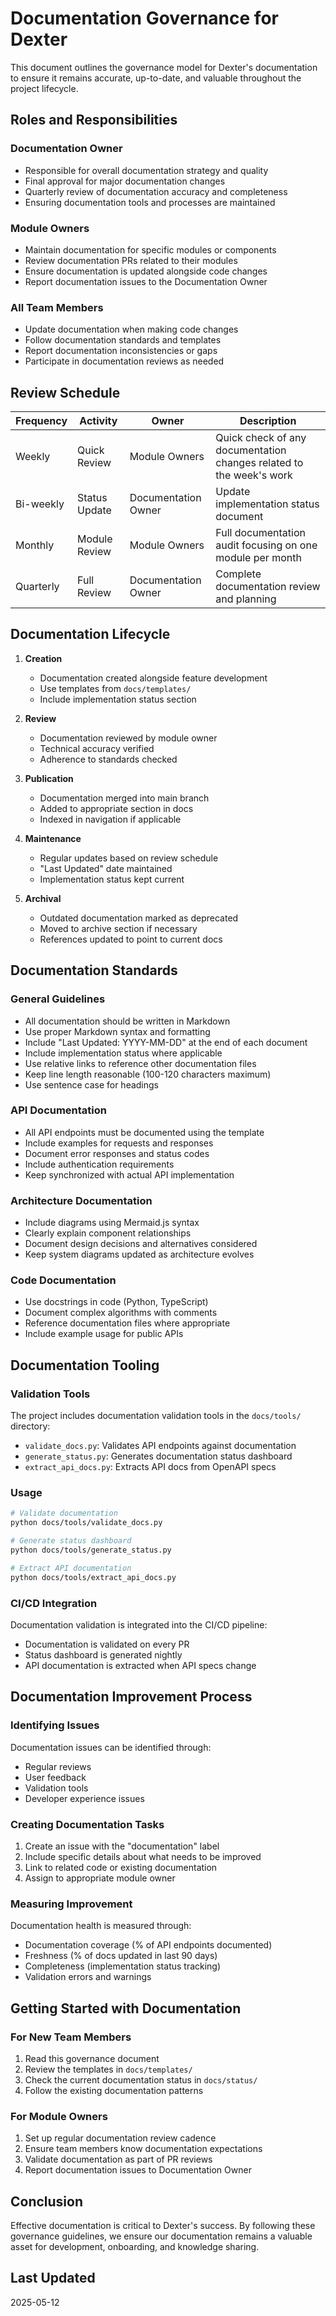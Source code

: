 # Documentation Governance for Dexter

This document outlines the governance model for Dexter's documentation to ensure it remains accurate, up-to-date, and valuable throughout the project lifecycle.

## Roles and Responsibilities

### Documentation Owner
- Responsible for overall documentation strategy and quality
- Final approval for major documentation changes
- Quarterly review of documentation accuracy and completeness
- Ensuring documentation tools and processes are maintained

### Module Owners
- Maintain documentation for specific modules or components
- Review documentation PRs related to their modules
- Ensure documentation is updated alongside code changes
- Report documentation issues to the Documentation Owner

### All Team Members
- Update documentation when making code changes
- Follow documentation standards and templates
- Report documentation inconsistencies or gaps
- Participate in documentation reviews as needed

## Review Schedule

| Frequency | Activity | Owner | Description |
|-----------|----------|-------|-------------|
| Weekly | Quick Review | Module Owners | Quick check of any documentation changes related to the week's work |
| Bi-weekly | Status Update | Documentation Owner | Update implementation status document |
| Monthly | Module Review | Module Owners | Full documentation audit focusing on one module per month |
| Quarterly | Full Review | Documentation Owner | Complete documentation review and planning |

## Documentation Lifecycle

1. **Creation**
   - Documentation created alongside feature development
   - Use templates from `docs/templates/`
   - Include implementation status section

2. **Review**
   - Documentation reviewed by module owner
   - Technical accuracy verified
   - Adherence to standards checked

3. **Publication**
   - Documentation merged into main branch
   - Added to appropriate section in docs
   - Indexed in navigation if applicable

4. **Maintenance**
   - Regular updates based on review schedule
   - "Last Updated" date maintained
   - Implementation status kept current

5. **Archival**
   - Outdated documentation marked as deprecated
   - Moved to archive section if necessary
   - References updated to point to current docs

## Documentation Standards

### General Guidelines

- All documentation should be written in Markdown
- Use proper Markdown syntax and formatting
- Include "Last Updated: YYYY-MM-DD" at the end of each document
- Include implementation status where applicable
- Use relative links to reference other documentation files
- Keep line length reasonable (100-120 characters maximum)
- Use sentence case for headings

### API Documentation

- All API endpoints must be documented using the template
- Include examples for requests and responses
- Document error responses and status codes
- Include authentication requirements
- Keep synchronized with actual API implementation

### Architecture Documentation

- Include diagrams using Mermaid.js syntax
- Clearly explain component relationships
- Document design decisions and alternatives considered
- Keep system diagrams updated as architecture evolves

### Code Documentation

- Use docstrings in code (Python, TypeScript)
- Document complex algorithms with comments
- Reference documentation files where appropriate
- Include example usage for public APIs

## Documentation Tooling

### Validation Tools

The project includes documentation validation tools in the `docs/tools/` directory:

- `validate_docs.py`: Validates API endpoints against documentation
- `generate_status.py`: Generates documentation status dashboard
- `extract_api_docs.py`: Extracts API docs from OpenAPI specs

### Usage

```bash
# Validate documentation
python docs/tools/validate_docs.py

# Generate status dashboard
python docs/tools/generate_status.py

# Extract API documentation
python docs/tools/extract_api_docs.py
```

### CI/CD Integration

Documentation validation is integrated into the CI/CD pipeline:

- Documentation is validated on every PR
- Status dashboard is generated nightly
- API documentation is extracted when API specs change

## Documentation Improvement Process

### Identifying Issues

Documentation issues can be identified through:

- Regular reviews
- User feedback
- Validation tools
- Developer experience issues

### Creating Documentation Tasks

1. Create an issue with the "documentation" label
2. Include specific details about what needs to be improved
3. Link to related code or existing documentation
4. Assign to appropriate module owner

### Measuring Improvement

Documentation health is measured through:

- Documentation coverage (% of API endpoints documented)
- Freshness (% of docs updated in last 90 days)
- Completeness (implementation status tracking)
- Validation errors and warnings

## Getting Started with Documentation

### For New Team Members

1. Read this governance document
2. Review the templates in `docs/templates/`
3. Check the current documentation status in `docs/status/`
4. Follow the existing documentation patterns

### For Module Owners

1. Set up regular documentation review cadence
2. Ensure team members know documentation expectations
3. Validate documentation as part of PR reviews
4. Report documentation issues to Documentation Owner

## Conclusion

Effective documentation is critical to Dexter's success. By following these governance guidelines, we ensure our documentation remains a valuable asset for development, onboarding, and knowledge sharing.

## Last Updated

2025-05-12
